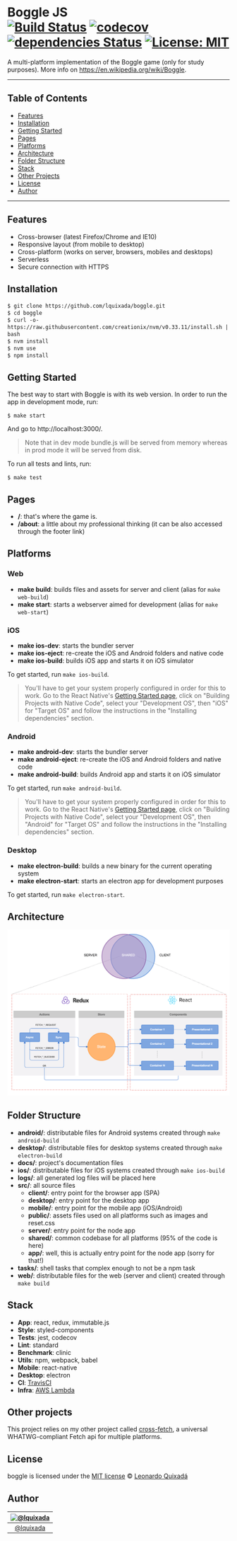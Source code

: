 Boggle JS<br>
[![Build Status](https://travis-ci.org/lquixada/boggle.svg?branch=master)](https://travis-ci.org/lquixada/boggle)
[![codecov](https://codecov.io/gh/lquixada/boggle/branch/master/graph/badge.svg)](https://codecov.io/gh/lquixada/boggle)
[![dependencies Status](https://david-dm.org/lquixada/boggle/status.svg)](https://david-dm.org/lquixada/boggle)
[![License: MIT](https://img.shields.io/badge/License-MIT-blue.svg)](https://opensource.org/licenses/MIT)
================

A multi-platform implementation of the Boggle game (only for study purposes). More info on https://en.wikipedia.org/wiki/Boggle.

* * *

## Table of Contents

-   [Features](#features)
-   [Installation](#installation)
-   [Getting Started](#getting-started)
-   [Pages](#pages)
-   [Platforms](#platforms)
-   [Architecture](#architecture)
-   [Folder Structure](#folder-structure)
-   [Stack](#stack)
-   [Other Projects](#other-projects)
-   [License](#license)
-   [Author](#author)

* * *

## Features

* Cross-browser (latest Firefox/Chrome and IE10)
* Responsive layout (from mobile to desktop)
* Cross-platform (works on server, browsers, mobiles and desktops)
* Serverless
* Secure connection with HTTPS


## Installation

```
$ git clone https://github.com/lquixada/boggle.git
$ cd boggle
$ curl -o- https://raw.githubusercontent.com/creationix/nvm/v0.33.11/install.sh | bash
$ nvm install
$ nvm use
$ npm install
```


## Getting Started

The best way to start with Boggle is with its web version. In order to run the app in development mode, run:

```
$ make start
```

And go to http://localhost:3000/.

> Note that in dev mode bundle.js will be served from memory whereas in prod mode it will be served from disk.

To run all tests and lints, run:

```
$ make test
```


## Pages

* **/**: that's where the game is.
* **/about**: a little about my professional thinking (it can be also accessed through the footer link)


## Platforms

### Web

* **make build**: builds files and assets for server and client (alias for `make web-build`)
* **make start**: starts a webserver aimed for development (alias for `make web-start`)


### iOS

* **make ios-dev**: starts the bundler server
* **make ios-eject**: re-create the iOS and Android folders and native code
* **make ios-build**: builds iOS app and starts it on iOS simulator

To get started, run `make ios-build`.

> You'll have to get your system properly configured in order for this to work. Go to the React Native's [Getting Started page](https://facebook.github.io/react-native/docs/getting-started.html), click on "Building Projects with Native Code", select your "Development OS", then "iOS" for "Target OS" and follow the instructions in the "Installing dependencies" section.


### Android

* **make android-dev**: starts the bundler server
* **make android-eject**: re-create the iOS and Android folders and native code
* **make android-build**: builds Android app and starts it on iOS simulator

To get started, run `make android-build`.

> You'll have to get your system properly configured in order for this to work. Go to the React Native's [Getting Started page](https://facebook.github.io/react-native/docs/getting-started.html), click on "Building Projects with Native Code", select your "Development OS", then "Android" for "Target OS" and follow the instructions in the "Installing dependencies" section.


### Desktop

* **make electron-build**: builds a new binary for the current operating system
* **make electron-start**: starts an electron app for development purposes

To get started, run `make electron-start`.


## Architecture

![Architecture](./docs/architecture.png)


## Folder Structure

* **android/**: distributable files for Android systems created through `make android-build`
* **desktop/**: distributable files for desktop systems created through `make electron-build`
* **docs/**: project's documentation files
* **ios/**: distributable files for iOS systems created through `make ios-build`
* **logs/**: all generated log files will be placed here
* **src/**: all source files
  * **client/**: entry point for the browser app (SPA)
  * **desktop/**: entry point for the desktop app
  * **mobile/**: entry point for the mobile app (iOS/Android)
  * **public/**: assets files used on all platforms such as images and reset.css
  * **server/**: entry point for the node app
  * **shared/**: common codebase for all platforms (95% of the code is here)
  * **app/**: well, this is actually entry point for the node app (sorry for that!)
* **tasks/**: shell tasks that complex enough to not be a npm task
* **web/**: distributable files for the web (server and client) created through `make build`


## Stack

* **App**: react, redux, immutable.js
* **Style**: styled-components
* **Tests**: jest, codecov
* **Lint**: standard
* **Benchmark**: clinic
* **Utils**: npm, webpack, babel
* **Mobile**: react-native
* **Desktop**: electron
* **CI**: [TravisCI](https://travis-ci.org/lquixada/boggle/)
* **Infra**: [AWS Lambda](https://aws.amazon.com/serverless/)


## Other projects

This project relies on my other project called [cross-fetch](https://github.com/lquixada/cross-fetch), a universal WHATWG-compliant Fetch api for multiple platforms.


## License

boggle is licensed under the [MIT license](https://github.com/lquixada/boggle/blob/master/LICENSE) © [Leonardo Quixadá](https://twitter.com/lquixada/)


## Author

|[![@lquixada](https://avatars0.githubusercontent.com/u/195494?v=4&s=96)](https://github.com/lquixada)|
|:---:|
|[@lquixada](http://www.github.com/lquixada)|
